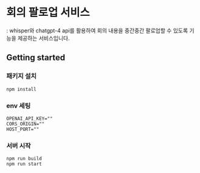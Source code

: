 # 회의 팔로업 서비스

: whisper와 chatgpt-4 api를 활용하여 회의 내용을 중간중간 팔로업할 수 있도록 기능을 제공하는 서비스입니다.

## Getting started

### 패키지 설치

```
npm install
```

### env 세팅

```
OPENAI_API_KEY=""
CORS_ORIGIN=""
HOST_PORT=""
```

### 서버 시작

```
npm run build
npm run start
```
